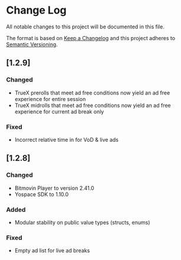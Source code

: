 # Change Log
All notable changes to this project will be documented in this file.

The format is based on [Keep a Changelog](http://keepachangelog.com/)
and this project adheres to [Semantic Versioning](http://semver.org/).

## [1.2.9]

### Changed
- TrueX prerolls that meet ad free conditions now yield an ad free experience for entire session
- TrueX midrolls that meet ad free conditions now yield an ad free experience for current ad break only

### Fixed
- Incorrect relative time in for VoD & live ads

## [1.2.8]

### Changed
- Bitmovin Player to version 2.41.0 
- Yospace SDK to 1.10.0

### Added
- Modular stability on public value types (structs, enums)

### Fixed
- Empty ad list for live ad breaks

